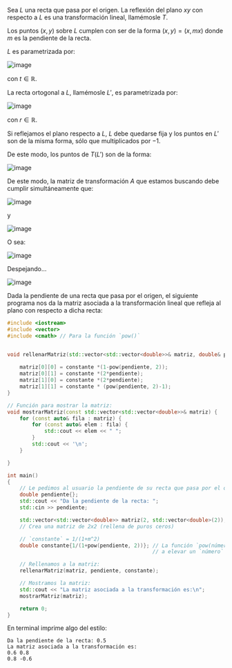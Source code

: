 Sea $L$ una recta que pasa por el origen. La reflexión del plano $xy$ con respecto a $L$ es una transformación lineal, llamémosle $T$.

Los puntos $(x,y)$ sobre $L$ cumplen con ser de la forma $(x,y)=(x,mx)$ donde $m$ es la pendiente de la recta.

$L$ es parametrizada por:

![image](https://github.com/user-attachments/assets/89a86474-b793-4367-a695-8d8e31515bdf)

con $t \in \mathbb{R}$. 

La recta ortogonal a $L$, llamémosle $L'$, es parametrizada por:

![image](https://github.com/user-attachments/assets/c428e7aa-3ef3-4781-b023-73bce80cdc5f)

con $r \in \mathbb{R}$.

Si reflejamos el plano respecto a $L$, $L$ debe quedarse fija y los puntos en $L'$ son de la misma forma, sólo que multiplicados por $-1$.

De este modo, los puntos de $T(L')$ son de la forma:

![image](https://github.com/user-attachments/assets/a10ceb6c-82ca-434e-9424-0f84a3d447aa)

De este modo, la matriz de transformación $A$ que estamos buscando debe cumplir simultáneamente que:

![image](https://github.com/user-attachments/assets/4c33bc09-9b22-4f7a-8104-dc35c2e39a4c)

y

![image](https://github.com/user-attachments/assets/d1332ca8-9cda-4699-b670-6d35d87b1883)

O sea:

![image](https://github.com/user-attachments/assets/7325b5ad-5ef0-44ce-848b-149656f0d465)


Despejando...

![image](https://github.com/user-attachments/assets/aa06688c-1fa7-49c5-98a3-f1024e057cd4)

Dada la pendiente de una recta que pasa por el origen, el siguiente programa nos da la matriz asociada a la transformación lineal que refleja al plano con respecto a dicha recta:
```c++
#include <iostream>
#include <vector>
#include <cmath> // Para la función `pow()`


void rellenarMatriz(std::vector<std::vector<double>>& matriz, double& pendiente, double& constante){
    
    matriz[0][0] = constante *(1-pow(pendiente, 2));
    matriz[0][1] = constante *(2*pendiente);
    matriz[1][0] = constante *(2*pendiente);
    matriz[1][1] = constante * (pow(pendiente, 2)-1);
}

// Función para mostrar la matriz:
void mostrarMatriz(const std::vector<std::vector<double>>& matriz) {
    for (const auto& fila : matriz) {
        for (const auto& elem : fila) {
            std::cout << elem << " ";
        }
        std::cout << '\n';
    }

}

int main()
{
    // Le pedimos al usuario la pendiente de su recta que pasa por el origen:
    double pendiente{};
    std::cout << "Da la pendiente de la recta: ";
    std::cin >> pendiente;

    std::vector<std::vector<double>> matriz(2, std::vector<double>(2)); 
    // Crea una matriz de 2x2 (rellena de puros ceros)

    // `constante` = 1/(1+m^2)
    double constante{1/(1+pow(pendiente, 2))}; // La función `pow(número, potencia)` nos ayuda
                                               // a elevar un `número` a una `potencia`.

    // Rellenamos a la matriz:
    rellenarMatriz(matriz, pendiente, constante);

    // Mostramos la matriz:
    std::cout << "La matriz asociada a la transformación es:\n";
    mostrarMatriz(matriz);    

    return 0;
}
```
En terminal imprime algo del estilo:
```
Da la pendiente de la recta: 0.5
La matriz asociada a la transformación es:
0.6 0.8
0.8 -0.6
```
